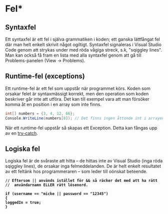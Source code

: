 # Fel\*

## Syntaxfel

Ett syntaxfel är ett fel i själva grammatiken i koden; ett ganska lättfångat fel där man helt enkelt skrivit något ogiltigt. Syntaxfel signaleras i Visual Studio Code genom att strykas under med röda vågiga streck, s.k, "sqiggley lines". Man kan också få fram en lista med alla syntaxfel genom att gå till Problems-panelen (View → Problems).

## Runtime-fel (exceptions)

Ett runtime-fel är ett fel som uppstår när programmet körs. Koden som orsakar felet är syntaxmässigt korrekt, men den operation som koden beskriver går inte att utföra. Det kan till exempel vara att man försöker komma åt en position i en array som inte finns.

```csharp
int[] numbers = {3, 4, 12, 66};
Console.WriteLine(numbers[8]); // Det finns ingen åttonde int i arrayen
```

När ett runtime-fel uppstår så skapas ett Exception. Detta kan fångas upp av en [try-catch](try-catch.md).

## Logiska fel

Logiska fel är de svåraste att hitta – de hittas inte av Visual Studio (inga röda sqiggley lines), de orsakar inga felmeddelanden. De är helt enkelt resultatet av ett feltänk hos programmeraren – som leder till oönskat beteende.

<pre class="language-csharp"><code class="lang-csharp"><strong>// Eftersom || används istället för &#x26;&#x26; så räcker det med att ha rätt
</strong><strong>//  användarnamn ELLER rätt lösenord.
</strong><strong>
</strong><strong>if (username == "micke || password == "12345")
</strong><strong>{
</strong><strong>loggedIn = true;
</strong><strong>}
</strong></code></pre>
